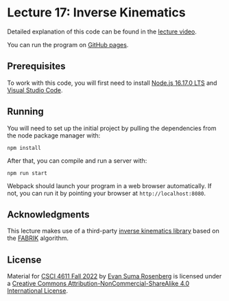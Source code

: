 # Lecture 17: Inverse Kinematics

Detailed explanation of this code can be found in the [lecture video](https://mediaspace.umn.edu/media/t/1_5ye8sk1r).

You can run the program on [GitHub pages](https://csci-4611-fall-2022.github.io/Lecture-17).

## Prerequisites

To work with this code, you will first need to install [Node.js 16.17.0 LTS](https://nodejs.org/en/) and [Visual Studio Code](https://code.visualstudio.com/). 

## Running

You will need to set up the initial project by pulling the dependencies from the node package manager with:

```
npm install
```

After that, you can compile and run a server with:

```
npm run start
```

Webpack should launch your program in a web browser automatically.  If not, you can run it by pointing your browser at `http://localhost:8080`.

## Acknowledgments

This lecture makes use of a third-party [inverse kinematics library](https://www.npmjs.com/package/ikts) based on the [FABRIK](http://andreasaristidou.com/FABRIK.html) algorithm.

## License

Material for [CSCI 4611 Fall 2022](https://csci-4611-fall-2022.github.io) by [Evan Suma Rosenberg](https://illusioneering.umn.edu/) is licensed under a [Creative Commons Attribution-NonCommercial-ShareAlike 4.0 International License](http://creativecommons.org/licenses/by-nc-sa/4.0/).